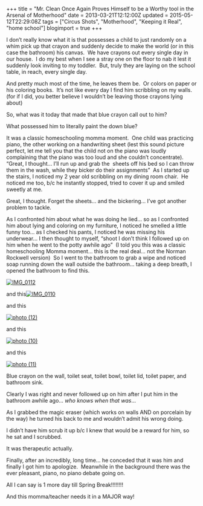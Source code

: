 +++
title = "Mr. Clean Once Again Proves Himself to be a Worthy tool in the Arsenal of Motherhood"
date = 2013-03-21T12:12:00Z
updated = 2015-05-12T22:29:08Z
tags = ["Circus Shots", "Motherhood", "Keeping it Real", "home school"]
blogimport = true 
+++

I don’t really know what it is that possesses a child to just randomly on a whim pick up that crayon and suddenly decide to make the world (or in this case the bathroom) his canvas.&#160; We have crayons out every single day in our house.&#160; I do my best when I see a stray one on the floor to nab it lest it suddenly look inviting to my toddler.&#160; But, truly they are laying on the school table, in reach, every single day.&#160; 

And pretty much most of the time, he leaves them be.&#160; Or colors on paper or his coloring books.&#160; It’s not like every day I find him scribbling on my walls.&#160; (for if I did, you better believe I wouldn’t be leaving those crayons lying about)

So, what was it today that made that blue crayon call out to him?&#160; 

What possessed him to literally paint the down blue? 

It was a classic homeschooling momma moment.&#160; One child was practicing piano, the other working on a handwriting sheet (lest this sound picture perfect, let me tell you that the child not on the piano was loudly complaining that the piano was too loud and she couldn’t concentrate).&#160; “Great, I thought… I’ll run up and grab the&#160; sheets off his bed so I can throw them in the wash, while they 
bicker
 do their assignments”&#160; As I started up the stairs, I noticed my 2 year old scribbling on my dining room chair.&#160; He noticed me too, b/c he instantly stopped, tried to cover it up and smiled sweetly at me. 

Great, I thought. Forget the sheets… and the bickering… I’ve got another problem to tackle.&#160; 

As I confronted him about what he was doing he lied… so as I confronted him about lying and coloring on my furniture, I noticed he smelled a little funny too… as I checked his pants, I noticed he was missing his underwear… I then thought to myself, “shoot I don’t think I followed up on him when he went to the potty awhile ago”&#160; (I told you this was a classic homeschooling Momma moment… this is the real deal… not the Norman Rockwell version)&#160; So I went to the bathroom to grab a wipe and noticed soap running down the wall outside the bathroom… taking a deep breath, I opened the bathroom to find this. 

[![IMG_0112](https://latc.s3.amazonaws.com/wp-content/uploads/2013/03/IMG_0112.jpg "IMG_0112")](https://latc.s3.amazonaws.com/wp-content/uploads/2013/03/IMG_0112.jpg)

and this[![IMG_0110](https://latc.s3.amazonaws.com/wp-content/uploads/2013/03/IMG_0110.jpg "IMG_0110")](https://latc.s3.amazonaws.com/wp-content/uploads/2013/03/IMG_0110.jpg)

and this

[![photo (12)](https://latc.s3.amazonaws.com/wp-content/uploads/2013/03/photo-12.jpg "photo (12)")](https://latc.s3.amazonaws.com/wp-content/uploads/2013/03/photo-12.jpg)

and this

[![photo (10)](https://latc.s3.amazonaws.com/wp-content/uploads/2013/03/photo-10.jpg "photo (10)")](https://latc.s3.amazonaws.com/wp-content/uploads/2013/03/photo-10.jpg)

and this

[![photo (11)](https://latc.s3.amazonaws.com/wp-content/uploads/2013/03/photo-11.jpg "photo (11)")](https://latc.s3.amazonaws.com/wp-content/uploads/2013/03/photo-11.jpg)

Blue crayon on the wall, toilet seat, toilet bowl, toilet lid, toilet paper, and bathroom sink.&#160; 

Clearly I was right and never followed up on him after I put him in the bathroom awhile ago… _who knows when that was_… 

As I grabbed the magic eraser (which works on walls AND on porcelain by the way) he turned his back to me and wouldn’t admit his wrong doing.&#160; 

I didn’t have him scrub it up b/c I knew that would be a reward for him, so he sat and I scrubbed.&#160; 

It was therapeutic actually.&#160; 

Finally, after an incredibly, long time… he conceded that it was him and finally I got him to apologize.&#160; Meanwhile in the background there was the ever pleasant, piano, no piano debate going on.&#160; 

All I can say is 1 more day till Spring Break!!!!!!!!&#160; 

And this momma/teacher needs it in a MAJOR way!
